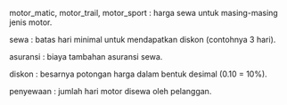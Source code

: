 motor_matic, motor_trail, motor_sport : harga sewa untuk masing-masing jenis motor.

sewa : batas hari minimal untuk mendapatkan diskon (contohnya 3 hari).

asuransi : biaya tambahan asuransi sewa.

diskon : besarnya potongan harga dalam bentuk desimal (0.10 = 10%).

penyewaan : jumlah hari motor disewa oleh pelanggan.

